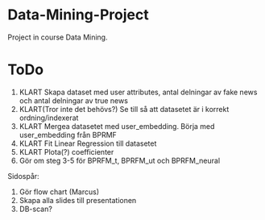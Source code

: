 # Data-Mining-Project
Project in course Data Mining.


# ToDo
1. KLART Skapa dataset med user attributes, antal delningar av fake news och antal delningar av true news
2. KLART(Tror inte det behövs?) Se till så att datasetet är i korrekt ordning/indexerat
3. KLART Mergea datasetet med user_embedding. Börja med user_embedding från BPRMF
4. KLART Fit Linear Regression till datasetet
5. KLART Plota(?) coefficienter
6. Gör om steg 3-5 för BPRFM_t, BPRFM_ut och BPRFM_neural

Sidospår:
1. Gör flow chart (Marcus)
2. Skapa alla slides till presentationen
3. DB-scan?
